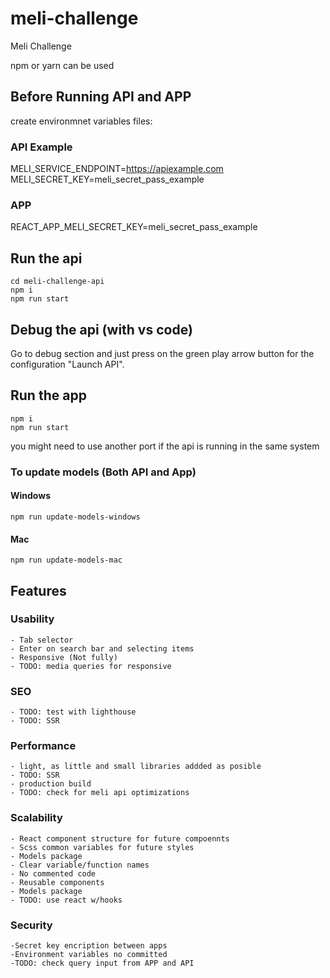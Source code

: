 # meli-challenge

Meli Challenge

npm or yarn can be used

## Before Running API and APP

create environmnet variables files:

### API Example

MELI_SERVICE_ENDPOINT=https://apiexample.com
MELI_SECRET_KEY=meli_secret_pass_example

### APP

REACT_APP_MELI_SECRET_KEY=meli_secret_pass_example

## Run the api

```unix
cd meli-challenge-api
npm i
npm run start
```

## Debug the api (with vs code)

Go to debug section and just press on the green play arrow button for the configuration "Launch API".

## Run the app

```unix
npm i
npm run start
```

you might need to use another port if the api is running in the same system

### To update models (Both API and App)

#### Windows

```unix
npm run update-models-windows
```

#### Mac

```unix
npm run update-models-mac
```

## Features

### Usability

    - Tab selector
    - Enter on search bar and selecting items
    - Responsive (Not fully)
    - TODO: media queries for responsive

### SEO

    - TODO: test with lighthouse
    - TODO: SSR

### Performance

    - light, as little and small libraries addded as posible
    - TODO: SSR
    - production build
    - TODO: check for meli api optimizations

### Scalability

    - React component structure for future compoennts
    - Scss common variables for future styles
    - Models package
    - Clear variable/function names
    - No commented code
    - Reusable components
    - Models package
    - TODO: use react w/hooks

### Security

    -Secret key encription between apps
    -Environment variables no committed
    -TODO: check query input from APP and API
